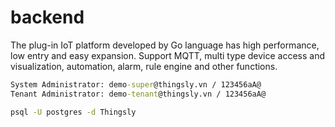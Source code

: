 # backend

The plug-in IoT platform developed by Go language has high performance, low entry and easy expansion. Support MQTT, multi type device access and visualization, automation, alarm, rule engine and other functions.

```cmd
System Administrator: demo-super@thingsly.vn / 123456aA@
Tenant Administrator: demo-tenant@thingsly.vn / 123456aA@

psql -U postgres -d Thingsly
```
